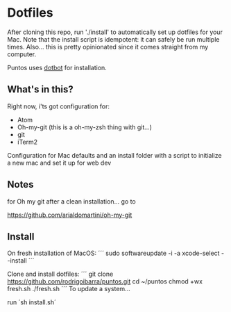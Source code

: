 # Dotfiles

After cloning this repo, run './install' to automatically set up dotfiles for your Mac. Note that the install script is idempotent: it can safely be run multiple times. Also... this is pretty opinionated since it comes straight from my computer.

Puntos uses [dotbot](https://github.com/anishathalye/dotbot) for installation.

## What's in this?

Right now, i'ts got configuration for:
- Atom
- Oh-my-git (this is a oh-my-zsh thing with git...)
- git
- iTerm2

Configuration for Mac defaults and an install folder with a script to initialize a new mac and set it up for web dev


## Notes

for Oh my git after a clean installation... go to

https://github.com/arialdomartini/oh-my-git


## Install

On fresh installation of MacOS:
´´´
sudo softwareupdate -i -a
xcode-select --install
´´´

Clone and install dotfiles:
´´´
git clone https://github.com/rodrigoibarra/puntos.git
cd ~/puntos
chmod +wx fresh.sh
./fresh.sh
´´´
To update a system...

run ´sh install.sh´
